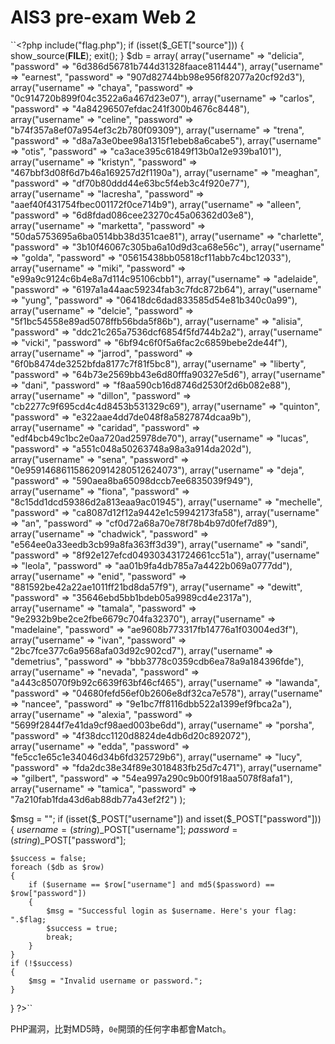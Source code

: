 # **AIS3 pre-exam Web 2**
``<?php include("flag.php"); if (isset($_GET["source"])) {     show_source(__FILE__);     exit(); } $db = array(     array("username" => "delicia", "password" => "6d386d56781b744d31328faace811444"),
    array("username" => "earnest", "password" => "907d82744bb98e956f82077a20cf92d3"),
    array("username" => "chaya", "password" => "0c914720b899f04c3522a6a467d23e07"),
    array("username" => "carlos", "password" => "4a84296507efdac241f300b4676c8448"),
    array("username" => "celine", "password" => "b74f357a8ef07a954ef3c2b780f09309"),
    array("username" => "trena", "password" => "d8a7a3e0bee98a1315f1ebeb8a6cabe5"),
    array("username" => "otis", "password" => "ca3ace395c61849f13b0a12e939ba101"),
    array("username" => "kristyn", "password" => "467bbf3d08f6d7b46a169257d2f1190a"),
    array("username" => "meaghan", "password" => "df70b80ddd44e63bc5f4eb3c4f920e77"),
    array("username" => "lacresha", "password" => "aaef40f431754fbec001172f0ce714b9"),
    array("username" => "alleen", "password" => "6d8fdad086cee23270c45a06362d03e8"),
    array("username" => "marketta", "password" => "50da5753695a6ba0514bb38d351cae81"),
    array("username" => "charlette", "password" => "3b10f46067c305ba6a10d9d3ca68e56c"),
    array("username" => "golda", "password" => "05615438bb05818cf11abb7c4bc12033"),
    array("username" => "miki", "password" => "e99a9c9124c6b4e8a7d114c95106cbb1"),
    array("username" => "adelaide", "password" => "6197a1a44aac59234fab3c7fdc872b64"),
    array("username" => "yung", "password" => "06418dc6dad833585d54e81b340c0a99"),
    array("username" => "delcie", "password" => "5f1bc54558e89ad5078ffb56bda5f86b"),
    array("username" => "alisia", "password" => "ddc21c265a7536dcf6854f5fd744b2a2"),
    array("username" => "vicki", "password" => "6bf94c6f0f5a6fac2c6859bebe2de44f"),
    array("username" => "jarrod", "password" => "6f0b8474de3252bfda8177c7f81f5bc8"),
    array("username" => "liberty", "password" => "64b73e2569bb43e6d80fffa90327e5d6"),
    array("username" => "dani", "password" => "f8aa590cb16d8746d2530f2d6b082e88"),
    array("username" => "dillon", "password" => "cb2277c9f695cd4c4d8453b531329c69"),
    array("username" => "quinton", "password" => "e322aae4dd7de048f8a5827874dcaa9b"),
    array("username" => "caridad", "password" => "edf4bcb49c1bc2e0aa720ad25978de70"),
    array("username" => "lucas", "password" => "a551c048a50263748a98a3a914da202d"),
    array("username" => "sena", "password" => "0e959146861158620914280512624073"),
    array("username" => "deja", "password" => "590aea8ba65098dccb7ee6835039f949"),
    array("username" => "fiona", "password" => "8c15dd1dcd59386d2a813eaa9ac01945"),
    array("username" => "mechelle", "password" => "ca8087d12f12a9442e1c59942173fa58"),
    array("username" => "an", "password" => "cf0d72a68a70e78f78b4b97d0fef7d89"),
    array("username" => "chadwick", "password" => "e564ee0a33eedb3cb99a8fa363ff3d39"),
    array("username" => "sandi", "password" => "8f92e127efcd049303431724661cc51a"),
    array("username" => "leola", "password" => "aa01b9fa4db785a7a4422b069a0777dd"),
    array("username" => "enid", "password" => "881592be42a22ae1011ff21bd8da57f9"),
    array("username" => "dewitt", "password" => "35646ebd5bb1bdeb05a9989cd4e2317a"),
    array("username" => "tamala", "password" => "9e2932b9be2ce2fbe6679c704fa32370"),
    array("username" => "madelaine", "password" => "ae9608b773317fb14776a1f03004ed3f"),
    array("username" => "ivan", "password" => "2bc7fce377c6a9568afa03d92c902cd7"),
    array("username" => "demetrius", "password" => "bbb3778c0359cdb6ea78a9a184396fde"),
    array("username" => "nevada", "password" => "a443c85070f9b92c6639f63bf46cf465"),
    array("username" => "lawanda", "password" => "04680fefd56ef0b2606e8df32ca7e578"),
    array("username" => "nancee", "password" => "9e1bc7ff8116dbb522a1399ef9fbca2a"),
    array("username" => "alexia", "password" => "5699f2844f7e41da9cf98aed003be6dd"),
    array("username" => "porsha", "password" => "4f38dcc1120d8824de4db6d20c892072"),
    array("username" => "edda", "password" => "fe5cc1e65c1e34046d34b6fd325729b6"),
    array("username" => "lucy", "password" => "fda2dc38e34f89e3018483fb25d7c471"),
    array("username" => "gilbert", "password" => "54ea997a290c9b00f918aa5078f8afa1"),
    array("username" => "tamica", "password" => "7a210fab1fda43d6ab88db77a43ef2f2")
);
 
$msg = "";
if (isset($_POST["username"]) and isset($_POST["password"]))
{
    $username = (string)$_POST["username"];
    $password = (string)$_POST["password"];
 
    $success = false;
    foreach ($db as $row)
    {
        if ($username == $row["username"] and md5($password) == $row["password"])
        {
            $msg = "Successful login as $username. Here's your flag: ".$flag;
            $success = true;
            break;
        }
    }
    if (!$success)
    {
        $msg = "Invalid username or password.";
    }
}
?>``

PHP漏洞，比對MD5時，`0e`開頭的任何字串都會Match。